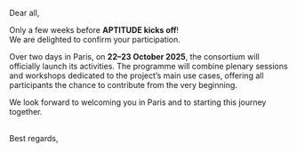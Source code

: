 <!-- var(subject)="[Aptitude] Confirmation of your participation – Aptitude, October 22–23, 2025 in Paris" -->
<!-- var(summary)="Consortium Aptitude Kick-off" -->
<!-- var(role)="Coordinator" -->
<!-- var(hero)="apt_hero_koparis_800.png" -->
<!-- var(model)="apt" -->
Dear all,  

Only a few weeks before **APTITUDE kicks off**!  
We are delighted to confirm your participation.  

Over two days in Paris, on **22–23 October 2025**, the consortium will officially launch its activities. The programme will combine plenary sessions and workshops dedicated to the project’s main use cases, offering all participants the chance to contribute from the very beginning.  

We look forward to welcoming you in Paris and to starting this journey together.  

<br/>Best regards,  
